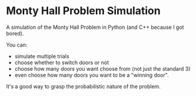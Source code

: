 # Monty Hall Problem Simulation

A simulation of the Monty Hall Problem in Python (and C++ because I got bored).

You can:
* simulate multiple trials
* choose whether to switch doors or not
* choose how many doors you want choose from (not just the standard 3)
* even choose how many doors you want to be a "winning door".

It's a good way to grasp the probabilistic nature of the problem.